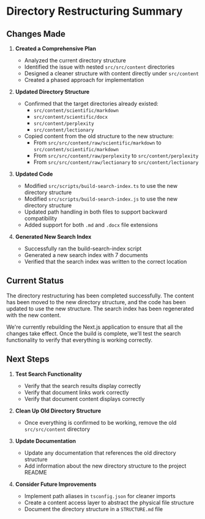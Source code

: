 # Directory Restructuring Summary

## Changes Made

1. **Created a Comprehensive Plan**

   - Analyzed the current directory structure
   - Identified the issue with nested `src/src/content` directories
   - Designed a cleaner structure with content directly under `src/content`
   - Created a phased approach for implementation

2. **Updated Directory Structure**

   - Confirmed that the target directories already existed:
     - `src/content/scientific/markdown`
     - `src/content/scientific/docx`
     - `src/content/perplexity`
     - `src/content/lectionary`
   - Copied content from the old structure to the new structure:
     - From `src/src/content/raw/scientific/markdown` to `src/content/scientific/markdown`
     - From `src/src/content/raw/perplexity` to `src/content/perplexity`
     - From `src/src/content/raw/lectionary` to `src/content/lectionary`

3. **Updated Code**

   - Modified `src/scripts/build-search-index.ts` to use the new directory structure
   - Modified `src/scripts/build-search-index.js` to use the new directory structure
   - Updated path handling in both files to support backward compatibility
   - Added support for both `.md` and `.docx` file extensions

4. **Generated New Search Index**
   - Successfully ran the build-search-index script
   - Generated a new search index with 7 documents
   - Verified that the search index was written to the correct location

## Current Status

The directory restructuring has been completed successfully. The content has been moved to the new directory structure, and the code has been updated to use the new structure. The search index has been regenerated with the new content.

We're currently rebuilding the Next.js application to ensure that all the changes take effect. Once the build is complete, we'll test the search functionality to verify that everything is working correctly.

## Next Steps

1. **Test Search Functionality**

   - Verify that the search results display correctly
   - Verify that document links work correctly
   - Verify that document content displays correctly

2. **Clean Up Old Directory Structure**

   - Once everything is confirmed to be working, remove the old `src/src/content` directory

3. **Update Documentation**

   - Update any documentation that references the old directory structure
   - Add information about the new directory structure to the project README

4. **Consider Future Improvements**
   - Implement path aliases in `tsconfig.json` for cleaner imports
   - Create a content access layer to abstract the physical file structure
   - Document the directory structure in a `STRUCTURE.md` file
